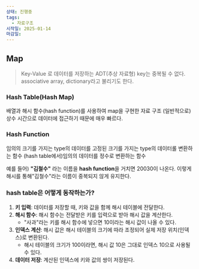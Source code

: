 ```yaml
---
상태: 진행중
tags:
  - 자료구조
시작일: 2025-01-14
마감일:
---
```

## Map
> Key-Value 로 데이터를 저장하는 ADT(추상 자료형)
> key는 중복될 수 없다.
> associative array, dictionary라고 불리기도 한다.

### Hash Table(Hash Map)
배열과 해시 함수(hash function)를 사용하여 map을 구현한 자료 구조
(일반적으로) 상수 시간으로 데이터에 접근하기 때문에 매우 빠르다.

### Hash Function
임의의 크기를 가지는 type의 데이터를 고정된 크기를 가지는 type의 데이터롤 변환하는 함수
(hash table에서)임의의 데이터를 정수로 변환하는 함수

예를 들어)  **"김철수"** 라는 이름을 **hash function**을 거치면 20030이 나온다. 이렇게 해시를 통해"김철수"라는 이름이 중복되지 않게 유지한다.

### hash table은 어떻게 동작하는가?
1. **키 입력**: 데이터를 저장할 때, 키와 값을 함께 해시 테이블에 전달한다.
2. **해시 함수**: 해시 함수는 전달받은 키를 입력으로 받아 해시 값을 계산한다.
	- "사과"라는 키를 해시 함수에 넣으면 10이라는 해시 값이 나올 수 있다.
3. **인덱스 계산**: 해시 값은 해시 테이블의 크기에 따라 조정되어 실제 저장 위치(인덱스)로 변환된다.
	- 해시 테이블의 크기가 100이라면, 해시 값 10은 그대로 인덱스 10으로 사용될 수 있다.
4. **데이터 저장**: 계산된 인덱스에 키와 값의 쌍이 저장된다.

